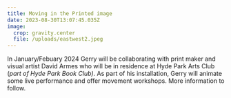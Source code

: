 ```yaml
---
title: Moving in the Printed image
date: 2023-08-30T13:07:45.035Z
image:
  crop: gravity.center
  file: /uploads/eastwest2.jpeg
---
```

In January/Febuary 2024 Gerry will be collaborating with print maker and visual artist David Armes who will be in residence at Hyde Park Arts Club (*part of Hyde Park Book Club)*. As part of his installation, Gerry will animate some  live performance and offer movement workshops. More information to follow.